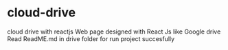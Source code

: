# cloud-drive
cloud drive with reactjs
Web page designed with React Js like Google drive
Read ReadME.md in drive folder for run project succesfully

